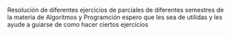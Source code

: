 Resolución de diferentes ejercicios de parciales de diferentes semestres de la materia de Algoritmos y Programción
espero que les sea de utilidas y les ayude a guiarse de como hacer ciertos ejercicios
